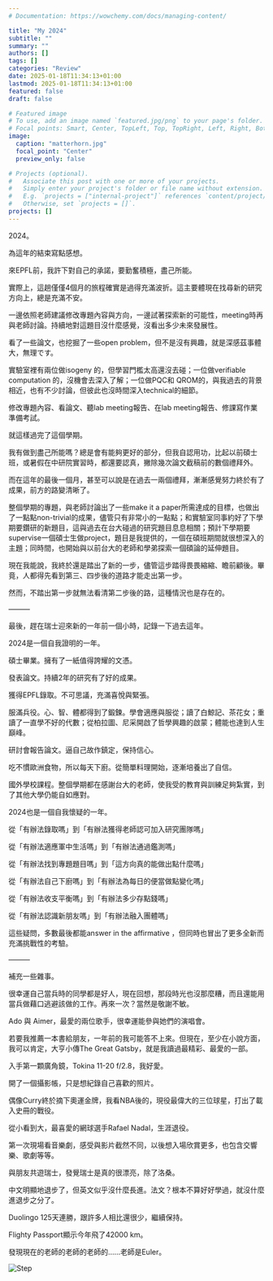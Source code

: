 ```yaml
---
# Documentation: https://wowchemy.com/docs/managing-content/

title: "My 2024"
subtitle: ""
summary: ""
authors: []
tags: []
categories: "Review"
date: 2025-01-18T11:34:13+01:00
lastmod: 2025-01-18T11:34:13+01:00
featured: false
draft: false

# Featured image
# To use, add an image named `featured.jpg/png` to your page's folder.
# Focal points: Smart, Center, TopLeft, Top, TopRight, Left, Right, BottomLeft, Bottom, BottomRight.
image:
  caption: "matterhorn.jpg"
  focal_point: "Center"
  preview_only: false

# Projects (optional).
#   Associate this post with one or more of your projects.
#   Simply enter your project's folder or file name without extension.
#   E.g. `projects = ["internal-project"]` references `content/project/deep-learning/index.md`.
#   Otherwise, set `projects = []`.
projects: []
---
```


2024。

為這年的結束寫點感想。



<!--more-->

來EPFL前，我許下對自己的承諾，要勤奮積極，盡己所能。

實際上，這趟僅僅4個月的旅程確實是過得充滿波折。這主要體現在找尋新的研究方向上，總是充滿不安。

一邊依照老師建議修改專題內容與方向，一邊試著探索新的可能性，meeting時再與老師討論。持續地對這題目沒什麼感覺，沒看出多少未來發展性。

看了一些論文，也挖掘了一些open problem，但不是沒有興趣，就是深感茲事體大，無理です。

實驗室裡有兩位做isogeny 的，但學習門檻太高還沒去碰；一位做verifiable computation 的，沒機會去深入了解；一位做PQC和 QROM的，與我過去的背景相近，也有不少討論，但彼此也沒時間深入technical的細節。

修改專題內容、看論文、聽lab meeting報告、在lab meeting報告、修課寫作業準備考試。

就這樣過完了這個學期。

我有做到盡己所能嗎？總是會有能夠更好的部分，但我自認用功，比起以前碩士班，或暑假在中研院實習時，都還要認真，撇除幾次論文截稿前的數個禮拜外。

而在這年的最後一個月，甚至可以說是在過去一兩個禮拜，漸漸感覺努力終於有了成果，前方的路變清晰了。

整個學期的專題，與老師討論出了一些make it a paper所需達成的目標，也做出了一點點non-trivial的成果，儘管只有非常小的一點點；和實驗室同事約好了下學期要鑽研的新題目，這與過去在台大碰過的研究題目息息相關；預計下學期要supervise一個碩士生做project，題目是我提供的，一個在碩班期間就很想深入的主題；同時間，也開始與以前台大的老師和學弟探索一個碩論的延伸題目。

現在我能說，我終於還是踏出了新的一步，儘管這步踏得畏畏縮縮、瞻前顧後。畢竟，人都得先看到第三、四步後的道路才能走出第一步。

然而，不踏出第一步就無法看清第二步後的路，這種情況也是存在的。

———

最後，趕在瑞士迎來新的一年前一個小時，記錄一下過去這年。

2024是一個自我證明的一年。

碩士畢業。擁有了一紙值得誇耀的文憑。

發表論文。持續2年的研究有了好的成果。

獲得EPFL錄取。不可思議，充滿喜悅與緊張。

服滿兵役。心、智、體都得到了鍛鍊。學會適應與服從；讀了白鯨記、茶花女；重讀了一直學不好的代數；從柏拉圖、尼采開啟了哲學興趣的啟蒙；體能也達到人生巔峰。

研討會報告論文。逼自己故作鎮定，保持信心。

吃不慣歐洲食物，所以每天下廚。從簡單料理開始，逐漸培養出了自信。

國外學校課程。整個學期都在感謝台大的老師，使我受的教育與訓練足夠紮實，到了其他大學仍能自如應對。

2024也是一個自我懷疑的一年。

從「有辦法錄取嗎」到「有辦法獲得老師認可加入研究團隊嗎」

從「有辦法適應軍中生活嗎」到「有辦法通過鑑測嗎」

從「有辦法找到專題題目嗎」到「這方向真的能做出點什麼嗎」

從「有辦法自己下廚嗎」到「有辦法為每日的便當做點變化嗎」

從「有辦法收支平衡嗎」到「有辦法多少存點錢嗎」

從「有辦法認識新朋友嗎」到「有辦法融入團體嗎」

這些疑問，多數最後都能answer in the affirmative ，但同時也冒出了更多全新而充滿挑戰性的考驗。

———

補充一些雜事。

很幸運自己當兵時的同學都是好人，現在回想，那段時光也沒那麼糟，而且還能用當兵做藉口逃避該做的工作。再來一次？當然是敬謝不敏。

Ado 與 Aimer，最愛的兩位歌手，很幸運能參與她們的演唱會。

若要我推薦一本書給朋友，一年前的我可能答不上來。但現在，至少在小說方面，我可以肯定，大亨小傳The Great Gatsby，就是我讀過最精彩、最愛的一部。

入手第一顆廣角鏡，Tokina 11-20 f/2.8，我好愛。

開了一個攝影帳，只是想紀錄自己喜歡的照片。

偶像Curry終於摘下奧運金牌，我看NBA後的，現役最偉大的三位球星，打出了載入史冊的戰役。

從小看到大，最喜愛的網球選手Rafael Nadal，生涯退役。

第一次現場看音樂劇，感受與影片截然不同，以後想入場欣賞更多，也包含交響樂、歌劇等等。

與朋友共遊瑞士，發覺瑞士是真的很漂亮，除了洛桑。

中文明顯地退步了，但英文似乎沒什麼長進。法文？根本不算好好學過，就沒什麼進退步之分了。

Duolingo 125天連勝，跟許多人相比還很少，繼續保持。

Flighty Passport顯示今年飛了42000 km。

發現現在的老師的老師的老師的……老師是Euler。



![Step](post/My-2024/step.jpg)
